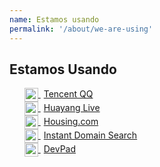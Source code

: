 ```yaml
---
name: Estamos usando
permalink: '/about/we-are-using'
---
```


## Estamos Usando

<ul>
	<li style="list-style: none;">
		<a href="//im.qq.com/" target="_blank">
			<img src="/assets/qq.png" alt="Tencent QQ" style="height: 22px;vertical-align: middle;"/>
			<span style="margin-left: 5px;">Tencent QQ</span>
		</a>
	</li>
	<li style="list-style: none;">
		<a href="//huayang.qq.com/" target="_blank">
			<img src="/assets/huayang.png" alt="Huayang Live" style="height: 22px;vertical-align: middle;"/>
			<span style="margin-left: 5px;">Huayang Live</span>
		</a>
	</li>
  <li style="list-style: none;">
		<a href="//housing.com" target="_blank">
			<img src="/assets/housing.png" alt="Housing.com" style="height: 22px;vertical-align: middle;"/>
			<span style="margin-left: 5px;">Housing.com</span>
		</a>
	</li>
  <li style="list-style: none;">
		<a href="//instantdomainsearch.com" target="_blank">
			<img src="/assets/instantdomainsearch.svg" alt="Instant Domain Search" style="height: 22px;vertical-align: middle;"/>
			<span style="margin-left: 5px;">Instant Domain Search</span>
		</a>
	</li>
  <li style="list-style: none;">
		<a href="//devpad.io" target="_blank">
			<img src="/assets/devpad.png" alt="DevPad" style="height: 22px;vertical-align: middle;"/>
			<span style="margin-left: 5px;">DevPad</span>
		</a>
	</li>
</ul>
